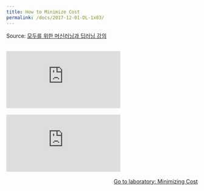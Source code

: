 ```yaml
---
title: How to Minimize Cost
permalink: /docs/2017-12-01-DL-1x03/
---
```


Source: [모두를 위한 머신러닝과 딥러닝 강의](http://hunkim.github.io/ml/)
<script>
	embedPDF({url:'https://hunkim.github.io/ml/lec3.pdf'});
</script>
<br/>
<div class="youtube-container">
    <iframe frameborder="0" allowfullscreen src="https://www.youtube.com/embed/TxIVr-nk1so"></iframe>
</div>
<br/>
<div class="youtube-container">
    <iframe frameborder="0" allowfullscreen src="https://www.youtube.com/embed/Y0EF9VqRuEA"></iframe>
</div>
<br/>
<a style="float:right" target="_blank" href="https://docs.google.com/presentation/d/1Az_ulisKyBH7hVNrQmN_3HyrX1sAxUMqXQvvtaRGYl4">Go to laboratory: Minimizing Cost</a>